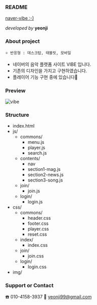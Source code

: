 ### README
[naver-vibe :-)](https://yeonzzy.github.io/naver-vibe_2020)

_developed by_ **yeonji**

### About project
```
⭐ 반응형 : 데스크탑, 태블릿, 모바일
```
- 네이버의 음악 플랫폼 사이트 VIBE 입니다.
- 기존의 디자인을 가지고 구현하였습니다.
- 플레이어 기능 구현 중에 있습니다🙂

### Preview
![vibe](https://user-images.githubusercontent.com/68604663/91522803-15b65c80-e936-11ea-8739-da8a69ed4ce1.jpg)

### Structure
- index.html
- js/
  * commons/
    + menu.js
    + player.js
    + search.js
  * contents/
    + nav
    + section1-mag.js
    + section2-news.js
    + section3-song.js
  * join/
    + join.js
  * login/
    + login.js
- css/
  * commons/
    + header.css
    + footer.css
    + player.css
    + reset.css
  * index/
    + index.css
  * join/
    + join.css
  * login/
    + login.css
- img/

### Support or Contact
☎️ 010-4158-3937 💌 yeonji99@gmail.com
